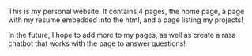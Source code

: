 This is my personal website. It contains 4 pages, the home page, a page with my resume embedded into the html, and a page listing my projects!

In the future, I hope to add more to my pages, as well as create a rasa chatbot that works with the page to answer questions!
